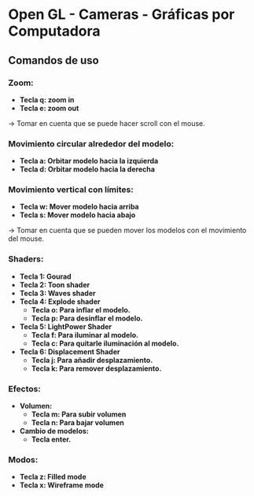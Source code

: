 
# Open GL - Cameras - Gráficas por Computadora

## Comandos de uso 

### Zoom:
- **Tecla q: zoom in**
- **Tecla e: zoom out**
  
-> Tomar en cuenta que se puede hacer scroll con el mouse.

### Movimiento circular alrededor del modelo:
- **Tecla a: Orbitar modelo hacia la izquierda**
- **Tecla d: Orbitar modelo hacia la derecha**

### Movimiento vertical con límites:
- **Tecla w: Mover modelo hacia arriba**
- **Tecla s: Mover modelo hacia abajo**

-> Tomar en cuenta que se pueden mover los modelos con el movimiento del mouse.

### Shaders:
- **Tecla 1: Gourad**
- **Tecla 2: Toon shader**
- **Tecla 3: Waves shader**
- **Tecla 4: Explode shader**
    - **Tecla o: Para inflar el modelo.**
    - **Tecla p: Para desinflar el modelo.**
- **Tecla 5: LightPower Shader**
    - **Tecla f: Para iluminar al modelo.** 
    - **Tecla c: Para quitarle iluminación al modelo.**
- **Tecla 6: Displacement Shader**
    - **Tecla j: Para añadir desplazamiento.** 
    - **Tecla k: Para remover desplazamiento.**

### Efectos:
- **Volumen:**
    - **Tecla m: Para subir volumen**
    - **Tecla n: Para bajar volumen**
- **Cambio de modelos:**
    - **Tecla enter.**

### Modos:
- **Tecla z: Filled mode**
- **Tecla x: Wireframe mode**


